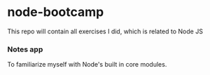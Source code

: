 # node-bootcamp
This repo will contain all exercises I did, which is related to Node JS

### Notes app
To familiarize myself with Node's built in core modules.